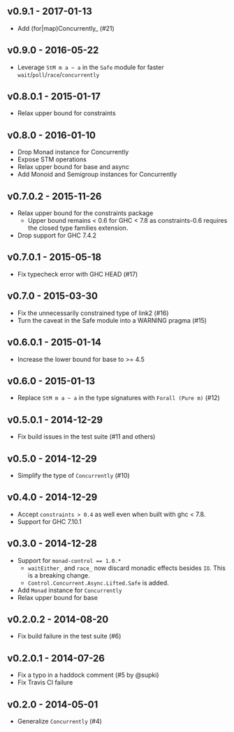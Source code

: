 ## v0.9.1 - 2017-01-13

* Add (for|map)Concurrently_ (#21)

## v0.9.0 - 2016-05-22

* Leverage `StM m a ~ a` in the `Safe` module for faster `wait`/`poll`/`race`/`concurrently`

## v0.8.0.1 - 2015-01-17

* Relax upper bound for constraints

## v0.8.0 - 2016-01-10

* Drop Monad instance for Concurrently
* Expose STM operations
* Relax upper bound for base and async
* Add Monoid and Semigroup instances for Concurrently

## v0.7.0.2 - 2015-11-26

* Relax upper bound for the constraints package
    * Upper bound remains < 0.6 for GHC < 7.8 as constraints-0.6 requires the closed type families extension.
* Drop support for GHC 7.4.2

## v0.7.0.1 - 2015-05-18

* Fix typecheck error with GHC HEAD (#17)

## v0.7.0 - 2015-03-30

* Fix the unnecessarily constrained type of link2 (#16)
* Turn the caveat in the Safe module into a WARNING pragma (#15)

## v0.6.0.1 - 2015-01-14

* Increase the lower bound for base to >= 4.5

## v0.6.0 - 2015-01-13

* Replace `StM m a ~ a` in the type signatures with `Forall (Pure m)` (#12)

## v0.5.0.1 - 2014-12-29

* Fix build issues in the test suite (#11 and others)

## v0.5.0 - 2014-12-29

* Simplify the type of `Concurrently` (#10)

## v0.4.0 - 2014-12-29

* Accept `constraints > 0.4` as well even when built with ghc < 7.8.
* Support for GHC 7.10.1

## v0.3.0 - 2014-12-28

* Support for `monad-control == 1.0.*`
    * `waitEither_` and `race_` now discard monadic effects besides `IO`. This is a breaking change.
    * `Control.Concurrent.Async.Lifted.Safe` is added.
* Add `Monad` instance for `Concurrently`
* Relax upper bound for base

## v0.2.0.2 - 2014-08-20

* Fix build failure in the test suite (#6)

## v0.2.0.1 - 2014-07-26

* Fix a typo in a haddock comment (#5 by @supki)
* Fix Travis CI failure

## v0.2.0 - 2014-05-01

* Generalize `Concurrently` (#4)
